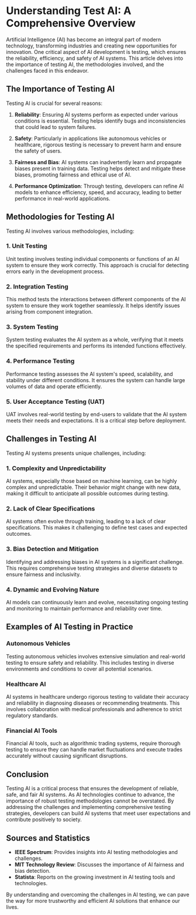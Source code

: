 # Understanding Test AI: A Comprehensive Overview

Artificial Intelligence (AI) has become an integral part of modern technology, transforming industries and creating new opportunities for innovation. One critical aspect of AI development is testing, which ensures the reliability, efficiency, and safety of AI systems. This article delves into the importance of testing AI, the methodologies involved, and the challenges faced in this endeavor.

## The Importance of Testing AI

Testing AI is crucial for several reasons:

1. **Reliability**: Ensuring AI systems perform as expected under various conditions is essential. Testing helps identify bugs and inconsistencies that could lead to system failures.

2. **Safety**: Particularly in applications like autonomous vehicles or healthcare, rigorous testing is necessary to prevent harm and ensure the safety of users.

3. **Fairness and Bias**: AI systems can inadvertently learn and propagate biases present in training data. Testing helps detect and mitigate these biases, promoting fairness and ethical use of AI.

4. **Performance Optimization**: Through testing, developers can refine AI models to enhance efficiency, speed, and accuracy, leading to better performance in real-world applications.

## Methodologies for Testing AI

Testing AI involves various methodologies, including:

### 1. **Unit Testing**

Unit testing involves testing individual components or functions of an AI system to ensure they work correctly. This approach is crucial for detecting errors early in the development process.

### 2. **Integration Testing**

This method tests the interactions between different components of the AI system to ensure they work together seamlessly. It helps identify issues arising from component integration.

### 3. **System Testing**

System testing evaluates the AI system as a whole, verifying that it meets the specified requirements and performs its intended functions effectively.

### 4. **Performance Testing**

Performance testing assesses the AI system's speed, scalability, and stability under different conditions. It ensures the system can handle large volumes of data and operate efficiently.

### 5. **User Acceptance Testing (UAT)**

UAT involves real-world testing by end-users to validate that the AI system meets their needs and expectations. It is a critical step before deployment.

## Challenges in Testing AI

Testing AI systems presents unique challenges, including:

### 1. **Complexity and Unpredictability**

AI systems, especially those based on machine learning, can be highly complex and unpredictable. Their behavior might change with new data, making it difficult to anticipate all possible outcomes during testing.

### 2. **Lack of Clear Specifications**

AI systems often evolve through training, leading to a lack of clear specifications. This makes it challenging to define test cases and expected outcomes.

### 3. **Bias Detection and Mitigation**

Identifying and addressing biases in AI systems is a significant challenge. This requires comprehensive testing strategies and diverse datasets to ensure fairness and inclusivity.

### 4. **Dynamic and Evolving Nature**

AI models can continuously learn and evolve, necessitating ongoing testing and monitoring to maintain performance and reliability over time.

## Examples of AI Testing in Practice

### Autonomous Vehicles

Testing autonomous vehicles involves extensive simulation and real-world testing to ensure safety and reliability. This includes testing in diverse environments and conditions to cover all potential scenarios.

### Healthcare AI

AI systems in healthcare undergo rigorous testing to validate their accuracy and reliability in diagnosing diseases or recommending treatments. This involves collaboration with medical professionals and adherence to strict regulatory standards.

### Financial AI Tools

Financial AI tools, such as algorithmic trading systems, require thorough testing to ensure they can handle market fluctuations and execute trades accurately without causing significant disruptions.

## Conclusion

Testing AI is a critical process that ensures the development of reliable, safe, and fair AI systems. As AI technologies continue to advance, the importance of robust testing methodologies cannot be overstated. By addressing the challenges and implementing comprehensive testing strategies, developers can build AI systems that meet user expectations and contribute positively to society.

## Sources and Statistics

- **IEEE Spectrum**: Provides insights into AI testing methodologies and challenges.
- **MIT Technology Review**: Discusses the importance of AI fairness and bias detection.
- **Statista**: Reports on the growing investment in AI testing tools and technologies.

By understanding and overcoming the challenges in AI testing, we can pave the way for more trustworthy and efficient AI solutions that enhance our lives.